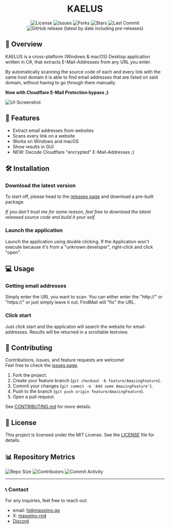 ﻿<div align="center">

# KAELUS

![License](https://img.shields.io/github/license/massimo-rnd/kaelus)
![Issues](https://img.shields.io/github/issues/massimo-rnd/kaelus)
![Forks](https://img.shields.io/github/forks/massimo-rnd/kaelus)
![Stars](https://img.shields.io/github/stars/massimo-rnd/kaelus)
![Last Commit](https://img.shields.io/github/last-commit/massimo-rnd/kaelus)
![GitHub release (latest by date including pre-releases)](https://img.shields.io/github/v/release/massimo-rnd/kaelus?include_prereleases)

</div>

## 🚀 Overview

KAELUS is a cross-platform (Windows & macOS) Desktop application written in C#, that extracts E-Mail-Addresses from any URL you enter.

By automatically scanning the source code of each and every link with the same host domain it is able to find email addresses that are listed on said domain, without having to go through them manually.

**Now with Cloudflare E-Mail Protection bypass ;)**

![UI-Screenshot](https://massimo.gg/github-images/kaelus/kaelus-ui.png)

## 🎯 Features

- Extract email addresses from websites
- Scans every link on a website
- Works on Windows and macOS
- Show results in GUI
- NEW: Decode Cloudflare "encrypted" E-Mail-Addresses ;)

## 🛠️ Installation

### Download the latest version

To start off, please head to the [releases page](https://github.com/druffko/kaelus/releases) and download a pre-built package.

*If you don't trust me for some reason, feel free to download the latest released source code and build it your self.*

### Launch the application

Launch the application using double clicking. If the Application won't execute because it's from a "unknown developer", right-click and click "open".

## 💻 Usage

### Getting email addresses
Simply enter the URL you want to scan. You can either enter the "http://" or "https://" or just simply leave it out. FindMail will "fix" the URL.

### Click start
Just click start and the applicaton will search the website for email-addresses. Results will be returned in a scrollable textview.

## 🤝 Contributing

Contributions, issues, and feature requests are welcome!  
Feel free to check the [issues page](https://github.com/massimo-rnd/kaelus/issues).

1. Fork the project.
2. Create your feature branch (`git checkout -b feature/AmazingFeature`).
3. Commit your changes (`git commit -m 'Add some AmazingFeature'`).
4. Push to the branch (`git push origin feature/AmazingFeature`).
5. Open a pull request.

See [CONTRIBUTING.md](CONTRIBUTING.md) for more details.

## 📜 License

This project is licensed under the MIT License. See the [LICENSE](LICENSE) file for details.

## 📊 Repository Metrics

![Repo Size](https://img.shields.io/github/repo-size/massimo-rnd/kaelus)
![Contributors](https://img.shields.io/github/contributors/massimo-rnd/kaelus)
![Commit Activity](https://img.shields.io/github/commit-activity/m/massimo-rnd/kaelus)

---

### 📞 Contact

For any inquiries, feel free to reach out:
- email: [hi@massimo.gg](mailto:hi@massimo.gg)
- X: [massimo-rnd](https://x.com/massimo-rnd)
- [Discord](https://discord.gg/wmC5AA6c)
